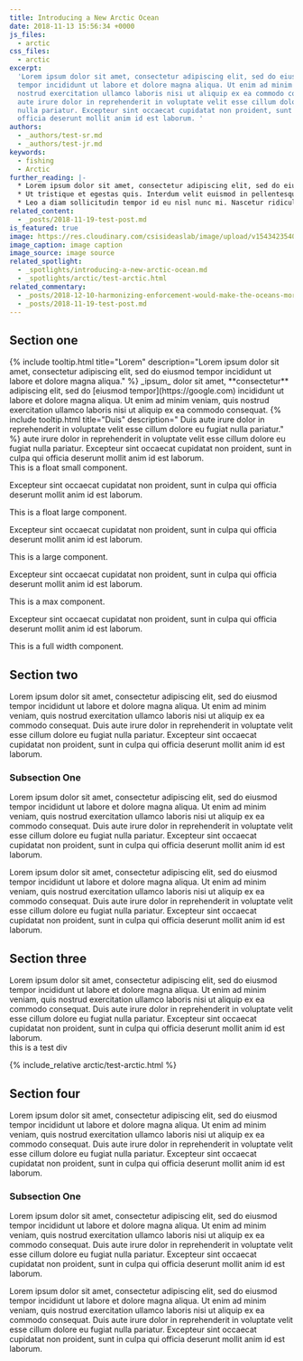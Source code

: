 ```yaml
---
title: Introducing a New Arctic Ocean
date: 2018-11-13 15:56:34 +0000
js_files:
  - arctic
css_files:
  - arctic
excerpt:
  'Lorem ipsum dolor sit amet, consectetur adipiscing elit, sed do eiusmod
  tempor incididunt ut labore et dolore magna aliqua. Ut enim ad minim veniam, quis
  nostrud exercitation ullamco laboris nisi ut aliquip ex ea commodo consequat. Duis
  aute irure dolor in reprehenderit in voluptate velit esse cillum dolore eu fugiat
  nulla pariatur. Excepteur sint occaecat cupidatat non proident, sunt in culpa qui
  officia deserunt mollit anim id est laborum. '
authors:
  - _authors/test-sr.md
  - _authors/test-jr.md
keywords:
  - fishing
  - Arctic
further_reading: |-
  * Lorem ipsum dolor sit amet, consectetur adipiscing elit, sed do eiusmod tempor incididunt ut labore et dolore magna aliqua.
  * Ut tristique et egestas quis. Interdum velit euismod in pellentesque massa placerat.
  * Leo a diam sollicitudin tempor id eu nisl nunc mi. Nascetur ridiculus mus mauris vitae ultricies. Sagittis eu volutpat.
related_content:
  - _posts/2018-11-19-test-post.md
is_featured: true
image: https://res.cloudinary.com/csisideaslab/image/upload/v1543423540/ocean/Screen%20Shot%202018-11-28%20at%2011.43.31%20AM.png
image_caption: image caption
image_source: image source
related_spotlight:
  - _spotlights/introducing-a-new-arctic-ocean.md
  - _spotlights/arctic/test-arctic.html
related_commentary:
  - _posts/2018-12-10-harmonizing-enforcement-would-make-the-oceans-more-secure.md
  - _posts/2018-11-19-test-post.md
---
```


<h2 class="test-header">Section one</h2>
{% include tooltip.html title="Lorem"  description="Lorem ipsum dolor sit amet, consectetur adipiscing elit, sed do eiusmod tempor incididunt ut labore et dolore magna aliqua." %} _ipsum_ dolor sit amet, **consectetur** adipiscing elit, sed do [eiusmod tempor](https://google.com) incididunt ut labore et dolore magna aliqua. Ut enim ad minim veniam, quis nostrud exercitation ullamco laboris nisi ut aliquip ex ea commodo consequat. {% include tooltip.html title="Duis"  description=" Duis aute irure dolor in reprehenderit in voluptate velit esse cillum dolore eu fugiat nulla pariatur." %} aute irure dolor in reprehenderit in voluptate velit esse cillum dolore eu fugiat nulla pariatur. Excepteur sint occaecat cupidatat non proident, sunt in culpa qui officia deserunt mollit anim id est laborum.

<div class="spotlight-component sc--float-right sc--float-small">This is a float small component.</div>

Excepteur sint occaecat cupidatat non proident, sunt in culpa qui officia deserunt mollit anim id est laborum.

<div class="spotlight-component sc--float-left sc--float-large">This is a float large component.</div>

Excepteur sint occaecat cupidatat non proident, sunt in culpa qui officia deserunt mollit anim id est laborum.

<div class="spotlight-component sc--large">This is a large component.</div>

Excepteur sint occaecat cupidatat non proident, sunt in culpa qui officia deserunt mollit anim id est laborum.

<div class="spotlight-component sc--max">This is a max component.</div>

Excepteur sint occaecat cupidatat non proident, sunt in culpa qui officia deserunt mollit anim id est laborum.

<div class="spotlight-component sc--full">This is a full width component.</div>

<h2 class="test-header">Section two</h2>
Lorem ipsum dolor sit amet, consectetur adipiscing elit, sed do eiusmod tempor incididunt ut labore et dolore magna aliqua. Ut enim ad minim veniam, quis nostrud exercitation ullamco laboris nisi ut aliquip ex ea commodo consequat. Duis aute irure dolor in reprehenderit in voluptate velit esse cillum dolore eu fugiat nulla pariatur. Excepteur sint occaecat cupidatat non proident, sunt in culpa qui officia deserunt mollit anim id est laborum.

<h3 class="include-toc">Subsection One</h3>
Lorem ipsum dolor sit amet, consectetur adipiscing elit, sed do eiusmod tempor incididunt ut labore et dolore magna aliqua. Ut enim ad minim veniam, quis nostrud exercitation ullamco laboris nisi ut aliquip ex ea commodo consequat. Duis aute irure dolor in reprehenderit in voluptate velit esse cillum dolore eu fugiat nulla pariatur. Excepteur sint occaecat cupidatat non proident, sunt in culpa qui officia deserunt mollit anim id est laborum.

Lorem ipsum dolor sit amet, consectetur adipiscing elit, sed do eiusmod tempor incididunt ut labore et dolore magna aliqua. Ut enim ad minim veniam, quis nostrud exercitation ullamco laboris nisi ut aliquip ex ea commodo consequat. Duis aute irure dolor in reprehenderit in voluptate velit esse cillum dolore eu fugiat nulla pariatur. Excepteur sint occaecat cupidatat non proident, sunt in culpa qui officia deserunt mollit anim id est laborum.

<h2 class="test-header" id="section-three">Section three</h2>
Lorem ipsum dolor sit amet, consectetur adipiscing elit, sed do eiusmod tempor incididunt ut labore et dolore magna aliqua. Ut enim ad minim veniam, quis nostrud exercitation ullamco laboris nisi ut aliquip ex ea commodo consequat. Duis aute irure dolor in reprehenderit in voluptate velit esse cillum dolore eu fugiat nulla pariatur. Excepteur sint occaecat cupidatat non proident, sunt in culpa qui officia deserunt mollit anim id est laborum.

<div class="test">this is a test div</div>

{% include_relative arctic/test-arctic.html %}

<h2 class="test-header">Section four</h2>
Lorem ipsum dolor sit amet, consectetur adipiscing elit, sed do eiusmod tempor incididunt ut labore et dolore magna aliqua. Ut enim ad minim veniam, quis nostrud exercitation ullamco laboris nisi ut aliquip ex ea commodo consequat. Duis aute irure dolor in reprehenderit in voluptate velit esse cillum dolore eu fugiat nulla pariatur. Excepteur sint occaecat cupidatat non proident, sunt in culpa qui officia deserunt mollit anim id est laborum.

<h3>Subsection One</h3>
Lorem ipsum dolor sit amet, consectetur adipiscing elit, sed do eiusmod tempor incididunt ut labore et dolore magna aliqua. Ut enim ad minim veniam, quis nostrud exercitation ullamco laboris nisi ut aliquip ex ea commodo consequat. Duis aute irure dolor in reprehenderit in voluptate velit esse cillum dolore eu fugiat nulla pariatur. Excepteur sint occaecat cupidatat non proident, sunt in culpa qui officia deserunt mollit anim id est laborum.

Lorem ipsum dolor sit amet, consectetur adipiscing elit, sed do eiusmod tempor incididunt ut labore et dolore magna aliqua. Ut enim ad minim veniam, quis nostrud exercitation ullamco laboris nisi ut aliquip ex ea commodo consequat. Duis aute irure dolor in reprehenderit in voluptate velit esse cillum dolore eu fugiat nulla pariatur. Excepteur sint occaecat cupidatat non proident, sunt in culpa qui officia deserunt mollit anim id est laborum.
